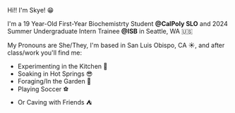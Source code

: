 Hi!! I'm Skye! :grin:

I'm a 19 Year-Old First-Year Biochemistrty Student **@CalPoly SLO** and 2024 Summer Undergraduate Intern Trainee **@ISB** in Seattle, WA :us:

My Pronouns are She/They, I'm based in San Luis Obispo, CA :sunny:, and after class/work you'll find me:
* Experimenting in the Kitchen :honey_pot:
* Soaking in Hot Springs :sunglasses:
* Foraging/In the Garden :mushroom:
* Playing Soccer :soccer:
* Or Caving with Friends :tent:
